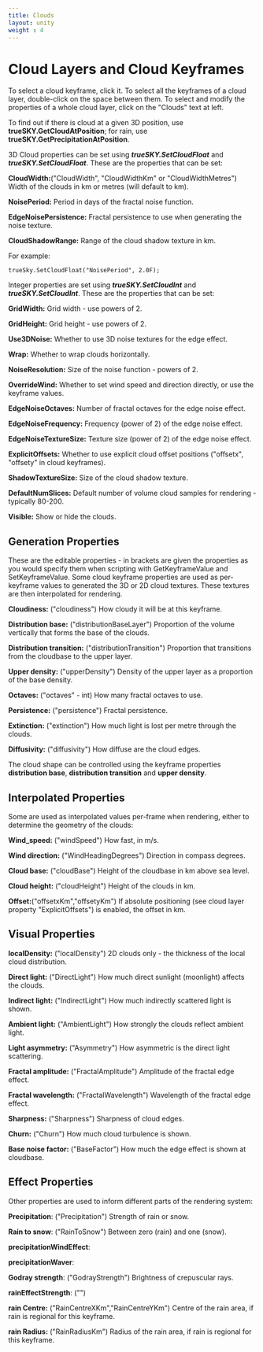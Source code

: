 ```yaml
---
title: Clouds
layout: unity
weight : 4
---
```


Cloud Layers and Cloud Keyframes
========

To select a cloud keyframe, click it. To select all the keyframes of a cloud layer, double-click on the space between them. To select and modify the properties of a whole cloud layer, click on the "Clouds" text at left.

To find out if there is cloud at a given 3D position, use **trueSKY.GetCloudAtPosition**; for rain, use **trueSKY.GetPrecipitationAtPosition**.

3D Cloud properties can be set using ***trueSKY.SetCloudFloat*** and ***trueSKY.SetCloudFloat***. These are the properties that can be set:

**CloudWidth:**("CloudWidth", "CloudWidthKm" or "CloudWidthMetres") Width of the clouds in km or metres (will default to km). 

**NoisePeriod:** Period in days of the fractal noise function.

**EdgeNoisePersistence:** Fractal persistence to use when generating the noise texture.

**CloudShadowRange:** Range of the cloud shadow texture in km.

For example:

	trueSky.SetCloudFloat("NoisePeriod", 2.0F);

Integer properties are set using ***trueSKY.SetCloudInt*** and ***trueSKY.SetCloudInt***. These are the properties that can be set:


**GridWidth:** Grid width - use powers of 2.

**GridHeight:** Grid height - use powers of 2.

**Use3DNoise:** Whether to use 3D noise textures for the edge effect.

**Wrap:** Whether to wrap clouds horizontally.

**NoiseResolution:** Size of the noise function - powers of 2.

**OverrideWind:** Whether to set wind speed and direction directly, or use the keyframe values.

**EdgeNoiseOctaves:** Number of fractal octaves for the edge noise effect.

**EdgeNoiseFrequency:** Frequency (power of 2) of the edge noise effect.
 
**EdgeNoiseTextureSize:** Texture size (power of 2) of the edge noise effect.
 
**ExplicitOffsets:** Whether to use explicit cloud offset positions ("offsetx", "offsety" in cloud keyframes).
 
**ShadowTextureSize:** Size of the cloud shadow texture.

**DefaultNumSlices:** Default number of volume cloud samples for rendering - typically 80-200.

**Visible:** Show or hide the clouds.

**Generation Properties**
--------
These are the editable properties - in brackets are given the properties as you would specify them when scripting with GetKeyframeValue and SetKeyframeValue.
Some cloud keyframe properties are used as per-keyframe values to generated the 3D or 2D cloud textures. These textures are then interpolated for rendering.

**Cloudiness:** ("cloudiness") How cloudy it will be at this keyframe.

**Distribution base:** ("distributionBaseLayer") Proportion of the volume vertically that forms the base of the clouds.

**Distribution transition:** ("distributionTransition") Proportion that transitions from the cloudbase to the upper layer.

**Upper density:** ("upperDensity") Density of the upper layer as a proportion of the base density.

**Octaves:** ("octaves" - int) How many fractal octaves to use.

**Persistence:** ("persistence") Fractal persistence.

**Extinction:** ("extinction") How much light is lost per metre through the clouds.

**Diffusivity:** ("diffusivity") How diffuse are the cloud edges.

The cloud shape can be controlled using the keyframe properties **distribution base**, **distribution transition** and **upper density**.

**Interpolated Properties**
---------------
Some are used as interpolated values per-frame when rendering, either to determine the geometry of the clouds:

**Wind_speed:** ("windSpeed") How fast, in m/s.

**Wind direction:** ("WindHeadingDegrees") Direction in compass degrees.

**Cloud base:** ("cloudBase") Height of the cloudbase in km above sea level.

**Cloud height:** ("cloudHeight") Height of the clouds in km.

**Offset:**("offsetxKm","offsetyKm") If absolute positioning (see cloud layer property "ExplicitOffsets") is enabled, the offset in km.


**Visual Properties**
---------------

**localDensity:** ("localDensity") 2D clouds only - the thickness of the local cloud distribution.

**Direct light:** ("DirectLight") How much direct sunlight (moonlight) affects the clouds.

**Indirect light:** ("IndirectLight") How much indirectly scattered light is shown.

**Ambient light:** ("AmbientLight") How strongly the clouds reflect ambient light.

**Light asymmetry:** ("Asymmetry") How asymmetric is the direct light scattering.

**Fractal amplitude:** ("FractalAmplitude") Amplitude of the fractal edge effect.

**Fractal wavelength:** ("FractalWavelength") Wavelength of the fractal edge effect.

**Sharpness:** ("Sharpness") Sharpness of cloud edges.

**Churn:** ("Churn") How much cloud turbulence is shown.

**Base noise factor:** ("BaseFactor") How much the edge effect is shown at cloudbase.

**Effect Properties**
---------------

Other properties are used to inform different parts of the rendering system:

**Precipitation**: ("Precipitation") Strength of rain or snow.

**Rain to snow**: ("RainToSnow") Between zero (rain) and one (snow).

**precipitationWindEffect**:

**precipitationWaver**:

**Godray strength**: ("GodrayStrength") Brightness of crepuscular rays.

**rainEffectStrength**: ("")

**rain Centre:** ("RainCentreXKm","RainCentreYKm") Centre of the rain area, if rain is regional for this keyframe.

**rain Radius:** ("RainRadiusKm") Radius of the rain area, if rain is regional for this keyframe.
